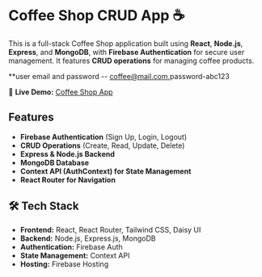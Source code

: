 # Coffee Shop CRUD App ☕  

This is a full-stack Coffee Shop application built using **React**, **Node.js**, **Express**, and **MongoDB**, with **Firebase Authentication** for secure user management. It features **CRUD operations** for managing coffee products.  

**user email and password -- coffee@mail.com,password-abc123

🔗 **Live Demo:** [Coffee Shop App](https://coffee-shop-ef86a.web.app)  

##  Features  
-  **Firebase Authentication** (Sign Up, Login, Logout)  
-  **CRUD Operations** (Create, Read, Update, Delete)  
-  **Express & Node.js Backend**  
-  **MongoDB Database**  
-  **Context API (AuthContext) for State Management**  
-  **React Router for Navigation**  

## 🛠 Tech Stack  
- **Frontend:** React, React Router, Tailwind CSS, Daisy UI  
- **Backend:** Node.js, Express.js, MongoDB  
- **Authentication:** Firebase Auth  
- **State Management:** Context API  
- **Hosting:** Firebase Hosting  
 

